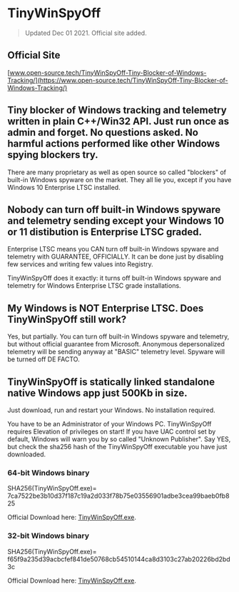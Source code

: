 # TinyWinSpyOff

> Updated Dec 01 2021. Official site added.

## Official Site

[www.open-source.tech/TinyWinSpyOff-Tiny-Blocker-of-Windows-Tracking/](https://www.open-source.tech/TinyWinSpyOff-Tiny-Blocker-of-Windows-Tracking/)

## Tiny blocker of Windows tracking and telemetry written in plain C++/Win32 API. Just run once as admin and forget. No questions asked. No harmful actions performed like other Windows spying blockers try.

There are many proprietary as well as open source so called "blockers" of built-in Windows spyware on the market.
They all lie you, except if you have Windows 10 Enterprise LTSC installed.

## Nobody can turn off built-in Windows spyware and telemetry sending except your Windows 10 or 11 distibution is Enterprise LTSC graded.

Enterprise LTSC means you CAN turn off built-in Windows spyware and telemetry with GUARANTEE, OFFICIALLY.
It can be done just by disabling few services and writing few values into Registry.

TinyWinSpyOff does it exactly: it turns off built-in Windows spyware and telemetry for Windows Enterprise LTSC grade installations.

## My Windows is NOT Enterprise LTSC. Does TinyWinSpyOff still work?

Yes, but partially. You can turn off built-in Windows spyware and telemetry, but without official guarantee from Microsoft.
Anonymous depersonalized telemetry will be sending anyway at "BASIC" telemetry level.
Spyware will be turned off DE FACTO.

## TinyWinSpyOff is statically linked standalone native Windows app just 500Kb in size.

Just download, run and restart your Windows. No installation required.

You have to be an Administrator of your Windows PC.
TinyWinSpyOff requires Elevation of privileges on start! If you have UAC control set by default,
Windows will warn you by so called "Unknown Publisher".
Say YES, but check the sha256 hash of the TinyWinSpyOff executable you have just downloaded.

### 64-bit Windows binary

SHA256(TinyWinSpyOff.exe)= 7ca7522be3b10d37f187c19a2d033f78b75e03556901adbe3cea99baeb0fb825

Official Download here: [TinyWinSpyOff.exe](https://filedn.com/llBp1EbMQML0Hdv9A9SVo6b/TinyWinSpyOff.exe).

### 32-bit Windows binary

SHA256(TinyWinSpyOff.exe)= f65f9a235d39acbcfef841de50768cb54510144ca8d3103c27ab20226bd2bd3c

Official Download here: [TinyWinSpyOff.exe](https://filedn.com/llBp1EbMQML0Hdv9A9SVo6b/32bit/TinyWinSpyOff.exe).
